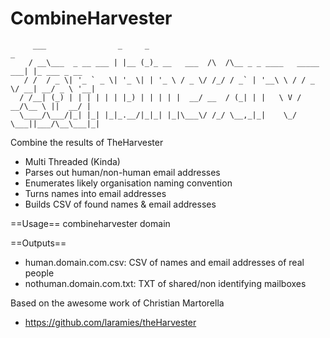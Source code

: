 # CombineHarvester

         ___                _     _                                            _
        / __\___  _ __ ___ | |__ (_)_ __   ___  /\  /\__ _ _ ____   _____  ___| |_ ___ _ __
       / /  / _ \| '_ ` _ \| '_ \| | '_ \ / _ \/ /_/ / _` | '__\ \ / / _ \/ __| __/ _ \ '__|
      / /__| (_) | | | | | | |_) | | | | |  __/ __  / (_| | |   \ V /  __/\__ \ ||  __/ |
      \____/\___/|_| |_| |_|_.__/|_|_| |_|\___\/ /_/ \__,_|_|    \_/ \___||___/\__\___|_|

Combine the results of TheHarvester
- Multi Threaded (Kinda)
- Parses out human/non-human email addresses
- Enumerates likely organisation naming convention
- Turns names into email addresses
- Builds CSV of found names & email addresses

==Usage==
combineharvester domain


==Outputs==
- human.domain.com.csv: CSV of names and email addresses of real people
- nothuman.domain.com.txt: TXT of shared/non identifying mailboxes


Based on the awesome work of Christian Martorella
- https://github.com/laramies/theHarvester
